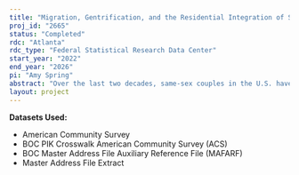 ```yaml
---
title: "Migration, Gentrification, and the Residential Integration of Same-Sex Couples: An Analysis of Census Microdata"
proj_id: "2665"
status: "Completed"
rdc: "Atlanta"
rdc_type: "Federal Statistical Research Data Center"
start_year: "2022"
end_year: "2026"
pi: "Amy Spring"
abstract: "Over the last two decades, same-sex couples in the U.S. have become increasingly represented in neighborhoods outside of what were once "distinct gay ghettos" like the Castro district of San Francisco or Midtown Atlanta (hereafter referred to as "LGBT neighborhoods"). One prominent explanation for the spatial deconcentration of same-sex couples focuses on the displacement of same-sex couples from gentrifying LGBT neighborhoods. However, large-scale evidence of gentrification's effect on same-sex couples has been limited. This study seeks to fill that gap by utilizing 2005-2019 American Community Survey (ACS) microdata combined with neighborhood-level Decennial Census data to provide a detailed assessment of residential outcomes among same-sex couples at the national level. In this study, I will describe mobility patterns of same-sex couples compared to different-sex couples, assessing differences in the incomes of in- and out- movers to and from LGBT and integrated neighborhoods. I will also assess differences in the average incomes of origin and destination neighborhoods for same-sex couple movers compared to different-sex couple movers. Finally, I will estimate probabilities of exiting and entering neighborhoods of different types (LGBT or integrated) for same-sex couple movers. Through these analyses, this project will uncover trends in the geographic dispersal of same-sex couples and contribute to discussions of gentrification's effect on same-sex couples."
layout: project
---
```


**Datasets Used:**

  - American Community Survey 
  - BOC PIK Crosswalk American Community Survey (ACS) 
  - BOC Master Address File Auxiliary Reference File (MAFARF) 
  - Master Address File Extract 

